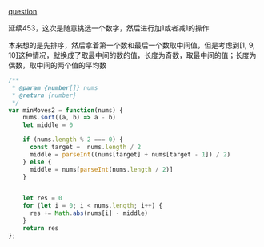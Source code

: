 [question](https://leetcode.com/problems/minimum-moves-to-equal-array-elements-ii)

延续453，这次是随意挑选一个数字，然后进行加1或者减1的操作

本来想的是先排序，然后拿着第一个数和最后一个数取中间值，但是考虑到[1, 9, 10]这种情况，就换成了取最中间的数的值，长度为奇数，取最中间的值；长度为偶数，取中间的两个值的平均数

```js
/**
 * @param {number[]} nums
 * @return {number}
 */
var minMoves2 = function(nums) {
    nums.sort((a, b) => a - b)
    let middle = 0

    if (nums.length % 2 === 0) {
      const target =  nums.length / 2
      middle = parseInt((nums[target] + nums[target - 1]) / 2)
    } else {
      middle = nums[parseInt(nums.length / 2)]
    }


    let res = 0
    for (let i = 0; i < nums.length; i++) {
      res += Math.abs(nums[i] - middle)
    }
    return res
};

```
